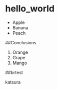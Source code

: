 # hello_world

- Apple
- Banana
- Peach

##Conclusions

1. Orange
2. Grape
3. Mango

##brtest

katsura
